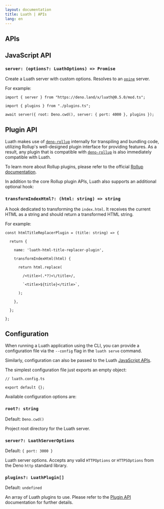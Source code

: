 ```yaml
---
layout: documentation
title: Luath | APIs
lang: en
---
```


<main class="main doc-main">
  <section class="section">
    <h1 id="getting-started">APIs</h1>
    <section class="subsection">
      <h2 id="javascript-api">JavaScript API</h2>
      <h3><code>server: (options?: LuathOptions) => Promise</code></h3>
      <p>Create a Luath server with custom options. Resolves to an <a href="https://github.com/asos-craigmorten/opine"><code>opine</code></a> server.</p>
      <p>For example:</p>
      <pre><code>import { server } from "https://deno.land/x/luath@0.5.0/mod.ts";
      <br />import { plugins } from "./plugins.ts";
      <br />await server({ root: Deno.cwd(), server: { port: 4000 }, plugins });</code></pre>
    </section>
    <section class="subsection">
      <h2 id="plugin-api">Plugin API</h2>
      <p>Luath makes use of <a href="https://github.com/cmorten/deno-rollup/"><code>deno-rollup</code></a> internally for transpiling and bundling code, utilizing Rollup's well-designed plugin interface for providing features. As a result, any plugin that is compatible with <a href="https://github.com/cmorten/deno-rollup/"><code>deno-rollup</code></a> is also immediately compatible with Luath.</p>
      <p>To learn more about Rollup plugins, please refer to the official <a href="https://rollupjs.org">Rollup documentation</a>.</p>
      <p>In addition to the core Rollup plugin APIs, Luath also supports an additional optional hook:</p>
      <h3><code>transformIndexHtml?: (html: string) => string</code></h3>
      <p>A hook dedicated to transforming the <code>index.html</code>. It receives the current HTML as a string and should return a transformed HTML string.</p>
      <p>For example:</p>
      <pre><code>const htmlTitleReplacerPlugin = (title: string) => {
      <br />  return {
      <br />    name: 'luath-html-title-replacer-plugin',
      <br />    transformIndexHtml(html) {
      <br />      return html.replace(
      <br />        /&lt;title&gt;(.*?)&lt;\/title&gt;/,
      <br />        `&lt;title&gt;${title}&lt;/title&gt;`,
      <br />      );
      <br />    },
      <br />  };
      <br />};</code></pre>
    </section>
    <section class="subsection">
      <h2 id="configuration">Configuration</h2>
      <p>When running a Luath application using the CLI, you can provide a configuration file via the <code>--config</code> flag in the <code>luath serve</code> command.</p>
      <p>Similarly, configuration can also be passed to the Luath <a href="/luath/apis#javascript-apis">JavaScript APIs</a>.</p>
      <p>The simplest configuration file just exports an empty object:</p>
      <pre><code>// luath.config.ts
      <br />export default {};</code></pre>
      <p>Available configuration options are:</p>
      <h3><code>root?: string</code></h3>
      <p>Default: <code>Deno.cwd()</code></p>
      <p>Project root directory for the Luath server.</p>
      <h3><code>server?: LuathServerOptions</code></h3>
      <p>Default: <code>{ port: 3000 }</code></p>
      <p>Luath server options. Accepts any valid <code>HTTPOptions</code> or <code>HTTPSOptions</code> from the Deno <code>http</code> standard library.</p>
      <h3><code>plugins?: LuathPlugin[]</code></h3>
      <p>Default: <code>undefined</code></p>
      <p>An array of Luath plugins to use. Please refer to the <a href="/luath/apis#plugin-api">Plugin API</a> documentation for further details.</p>
    </section>
  </section>
</main>
